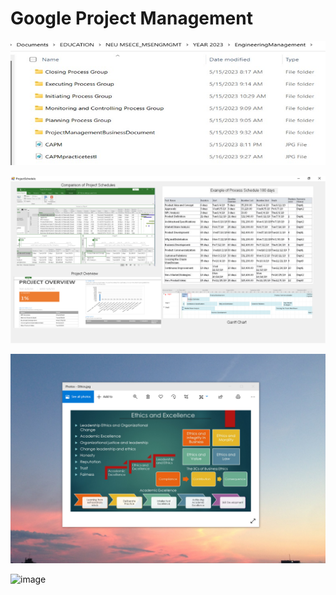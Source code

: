 # Google Project Management

![image](PMBOK.jpg)

![image](ProjectSchedule.png)

![image](EthicsandExcellence.png)

![image]()

